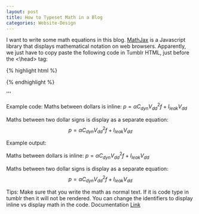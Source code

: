 ```yaml
---
layout: post
title: How to Typeset Math in a Blog
categories: Website-Design
---
```


I want to write some math equations in this blog. [MathJax](https://www.mathjax.org/) is a Javascript library that displays mathematical notation on web browsers. Apparently, we just have to copy paste the following code in Tumblr HTML, just before the <\head> tag:

{% highlight html %}
<script type="text/x-mathjax-config">
       MathJax.Hub.Config({
       extensions: ["tex2jax.js"],
       jax: ["input/TeX", "output/HTML-CSS"],
       tex2jax: {
       inlineMath: [[ '$','$']],
       displayMath:  [['$$','$$']],
       processEscapes: true
       },
       "HTML-CSS": { availableFonts: ["TeX"] }
       });
</script> 

<script type="text/javascript" async
      src="https://cdnjs.cloudflare.com/ajax/libs/mathjax/2.7.1/MathJax.js?config=TeX-MML-AM_CHTML">
</script>
{% endhighlight %}

'''

Example code: 
Maths between dollars is inline: $p = \alpha C_{dyn} V_{dd}^2f + I_{leak}V_{dd}$

Maths between two dollar signs is display as a separate equation: $$ p = \alpha C_{dyn} V_{dd}^2f + I_{leak}V_{dd} $$ 

Example output:   

Maths between dollars is inline: $p = \alpha C_{dyn} V_{dd}^2f + I_{leak}V_{dd}$

Maths between two dollar signs is display as a separate equation: $$  p = \alpha C_{dyn} V_{dd}^2f + I_{leak}V_{dd}  $$

Tips: 
Make sure that you write the math as normal text. If it is code type in tumblr then it will not be rendered. 
You can change the identifiers to display inline vs display math in the code. Documentation [Link](http://docs.mathjax.org/en/latest/start.html)
